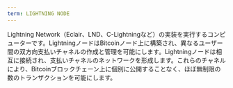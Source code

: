 ```yaml
---
term: LIGHTNING NODE
---
```


Lightning Network（Eclair、LND、C-Lightningなど）の実装を実行するコンピューターです。LightningノードはBitcoinノード上に構築され、異なるユーザー間の双方向支払いチャネルの作成と管理を可能にします。Lightningノードは相互に接続され、支払いチャネルのネットワークを形成します。これらのチャネルにより、Bitcoinブロックチェーン上に個別に公開することなく、ほぼ無制限の数のトランザクションを可能にします。